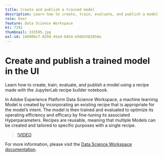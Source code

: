 ```yaml
---
title: Create and publish a trained model
description: Learn how to create, train, evaluate, and publish a model using a recipe made with the JupyterLab recipe builder notebook.
role: User
feature: Data Science Workspace
kt: 7291
thumbnail: 333595.jpg
exl-id: 149909cf-8294-45ed-b854-b9db5582858e
---
```

# Create and publish a trained model in the UI

Learn how to create, train, evaluate, and publish a model using a recipe made with the JupyterLab recipe builder notebook.

In Adobe Experience Platform Data Science Workspace, a machine learning Model is created by incorporating an existing recipe that is appropriate for the model’s intent. The model is then trained and evaluated to optimize its operating efficiency and efficacy by fine-tuning its associated Hyperparameters. Recipes are reusable, meaning that multiple Models can be created and tailored to specific purposes with a single recipe.

>[!VIDEO](https://video.tv.adobe.com/v/333595)

For more information, please visit the [Data Science Workspace documentation](https://experienceleague.adobe.com/docs/experience-platform/data-science-workspace/home.html).
